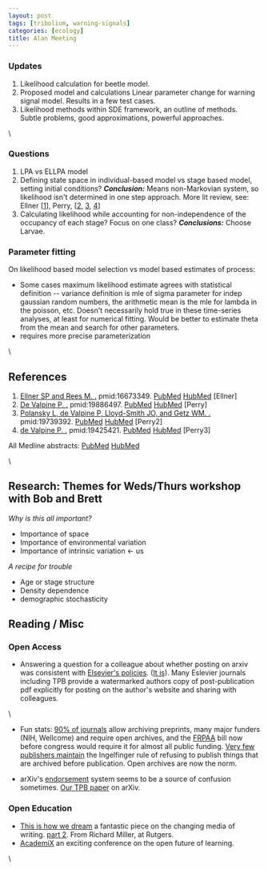```yaml
---
layout: post
tags: [tribolium, warning-signals]
categories: [ecology]
title: Alan Meeting
---
```







 








### Updates

1.  Likelihood calculation for beetle model.
2.  Proposed model and calculations Linear parameter change for warning
    signal model. Results in a few test cases.
3.  Likelihood methods within SDE framework, an outline of methods.
    Subtle problems, good approximations, powerful approaches.

\

### Questions

1.  LPA vs ELLPA model
2.  Defining state space in individual-based model vs stage based model,
    setting initial conditions? ***Conclusion:*** Means non-Markovian
    system, so likelihood isn't determined in one step approach. More
    lit review, see: Ellner [[1](#bibkey_Ellner)], Perry,
    [[2](#bibkey_Perry), [3](#bibkey_Perry2), [4](#bibkey_Perry3)]
3.  Calculating likelihood while accounting for non-independence of the
    occupancy of each stage? Focus on one class? ***Conclusions:***
    Choose Larvae.

### Parameter fitting

On likelihood based model selection vs model based estimates of process:

-   Some cases maximum likelihood estimate agrees with statistical
    definition -- variance definition is mle of sigma parameter for
    indep gaussian random numbers, the arithmetic mean is the mle for
    lambda in the poisson, etc. Doesn't necessarily hold true in these
    time-series analyses, at least for numerical fitting. Would be
    better to estimate theta from the mean and search for other
    parameters.
-   requires more precise parameterization

\


## References

1.  [Ellner SP and Rees M.
    .](http://eutils.ncbi.nlm.nih.gov/entrez/eutils/elink.fcgi?cmd=prlinks&dbfrom=pubmed&retmode=ref&id=16673349 "View or buy article from publisher (if available)")
    pmid:16673349.
    [PubMed](http://eutils.ncbi.nlm.nih.gov/entrez/eutils/efetch.fcgi?db=pubmed&rettype=abstract&id=16673349 "PMID 16673349")
    [HubMed](http://www.hubmed.org/display.cgi?uids=16673349 "PMID 16673349")
    [Ellner]
2.  [De Valpine P.
    .](http://eutils.ncbi.nlm.nih.gov/entrez/eutils/elink.fcgi?cmd=prlinks&dbfrom=pubmed&retmode=ref&id=19886497 "View or buy article from publisher (if available)")
    pmid:19886497.
    [PubMed](http://eutils.ncbi.nlm.nih.gov/entrez/eutils/efetch.fcgi?db=pubmed&rettype=abstract&id=19886497 "PMID 19886497")
    [HubMed](http://www.hubmed.org/display.cgi?uids=19886497 "PMID 19886497")
    [Perry]
3.  [Polansky L, de Valpine P, Lloyd-Smith JO, and Getz WM.
    .](http://eutils.ncbi.nlm.nih.gov/entrez/eutils/elink.fcgi?cmd=prlinks&dbfrom=pubmed&retmode=ref&id=19739392 "View or buy article from publisher (if available)")
    pmid:19739392.
    [PubMed](http://eutils.ncbi.nlm.nih.gov/entrez/eutils/efetch.fcgi?db=pubmed&rettype=abstract&id=19739392 "PMID 19739392")
    [HubMed](http://www.hubmed.org/display.cgi?uids=19739392 "PMID 19739392")
    [Perry2]
4.  [de Valpine P.
    .](http://eutils.ncbi.nlm.nih.gov/entrez/eutils/elink.fcgi?cmd=prlinks&dbfrom=pubmed&retmode=ref&id=19425421 "View or buy article from publisher (if available)")
    pmid:19425421.
    [PubMed](http://eutils.ncbi.nlm.nih.gov/entrez/eutils/efetch.fcgi?db=pubmed&rettype=abstract&id=19425421 "PMID 19425421")
    [HubMed](http://www.hubmed.org/display.cgi?uids=19425421 "PMID 19425421")
    [Perry3]

All Medline abstracts:
[PubMed](http://eutils.ncbi.nlm.nih.gov/entrez/eutils/efetch.fcgi?db=pubmed&rettype=abstract&id=16673349,19886497,19739392,19425421 "All abstracts at PubMed")
[HubMed](http://www.hubmed.org/display.cgi?uids=16673349,19886497,19739392,19425421 "All abstracts at HubMed")

\

Research: Themes for Weds/Thurs workshop with Bob and Brett
-----------------------------------------------------------

*Why is this all important?*

-   Importance of space
-   Importance of environmental variation
-   Importance of intrinsic variation <- us

*A recipe for trouble*

-   Age or stage structure
-   Density dependence
-   demographic stochasticity

Reading / Misc
--------------

### Open Access

-   Answering a question for a colleague about whether posting on arxiv
    was consistent with [Elsevier's
    policies](http://www.elsevier.com/wps/find/authorsview.authors/copyright "http://www.elsevier.com/wps/find/authorsview.authors/copyright").
    ([It
    is](http://www.elsevier.com/wps/find/authorshome.authors/preprints "http://www.elsevier.com/wps/find/authorshome.authors/preprints")).
    Many Eslevier journals including TPB provide a watermarked authors
    copy of post-publication pdf explicitly for posting on the author's
    website and sharing with colleagues.

\

-   Fun stats: [90% of
    journals](http://romeo.eprints.org/stats.php "http://romeo.eprints.org/stats.php")
    allow archiving preprints, many major funders (NIH, Wellcome) and
    require open archives, and the
    [FRPAA](http://www.arl.org/sparc/advocacy/frpaa/index.shtml "http://www.arl.org/sparc/advocacy/frpaa/index.shtml")
    bill now before congress would require it for almost all public
    funding. [Very few publishers
    maintain](http://www.eprints.org/openaccess/self-faq/#self-archiving-legal "http://www.eprints.org/openaccess/self-faq/#self-archiving-legal")
    the Ingelfinger rule of refusing to publish things that are archived
    before publication. Open archives are now the norm.

-   arXiv's
    [endorsement](http://arxiv.org/help/endorsement "http://arxiv.org/help/endorsement")
    system seems to be a source of confusion sometimes. [Our TPB
    paper](http://arxiv.org/abs/1004.4233 "http://arxiv.org/abs/1004.4233")
    on arXiv.

### Open Education

-   [This is how we
    dream](http://www.youtube.com/watch?v=PHvoBPjhsBA "http://www.youtube.com/watch?v=PHvoBPjhsBA")
    a fantastic piece on the changing media of writing. [part
    2](http://www.youtube.com/watch?v=6KsEQnOkTZ0&feature=related "http://www.youtube.com/watch?v=6KsEQnOkTZ0&feature=related").
    From Richard Miller, at Rutgers.
-   [AcademiX](http://edseminars.apple.com/event/2610 "http://edseminars.apple.com/event/2610")
    an exciting conference on the open future of learning.

\

